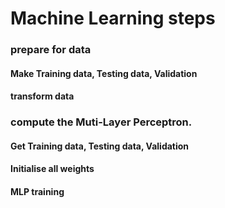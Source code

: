 # Machine Learning steps

### prepare for data

#### Make Training data, Testing data, Validation
#### transform data

### compute the Muti-Layer Perceptron.

#### Get Training data, Testing data, Validation
#### Initialise all weights
#### MLP training
